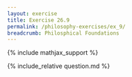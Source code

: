 ```yaml
---
layout: exercise
title: Exercise 26.9
permalink: /philosophy-exercises/ex_9/
breadcrumb: Philosphical Foundations
---
```


{% include mathjax_support %}

<div><i class="arrow-up loader" data-chapter="philosophy-exercises" data-exercise="ex_9" data-rating="0"></i></div>
{% include_relative question.md %}

